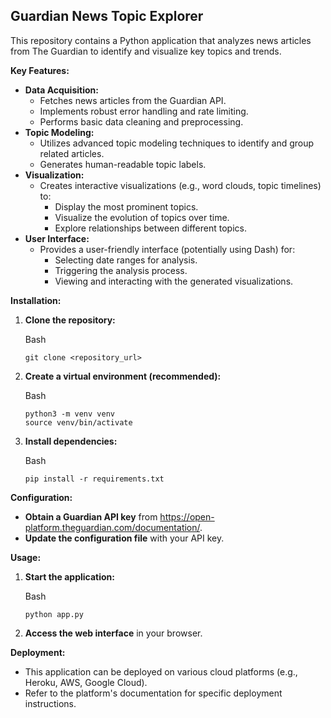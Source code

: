 Guardian News Topic Explorer
----------------------------

This repository contains a Python application that analyzes news articles from The Guardian to identify and visualize key topics and trends.

**Key Features:**

-   **Data Acquisition:**
    -   Fetches news articles from the Guardian API.
    -   Implements robust error handling and rate limiting.
    -   Performs basic data cleaning and preprocessing.
-   **Topic Modeling:**
    -   Utilizes advanced topic modeling techniques to identify and group related articles.
    -   Generates human-readable topic labels.
-   **Visualization:**
    -   Creates interactive visualizations (e.g., word clouds, topic timelines) to:
        -   Display the most prominent topics.
        -   Visualize the evolution of topics over time.
        -   Explore relationships between different topics.
-   **User Interface:**
    -   Provides a user-friendly interface (potentially using Dash) for:
        -   Selecting date ranges for analysis.
        -   Triggering the analysis process.
        -   Viewing and interacting with the generated visualizations.

**Installation:**

1.  **Clone the repository:**

    Bash

    ```
    git clone <repository_url>

    ```

2.  **Create a virtual environment (recommended):**

    Bash

    ```
    python3 -m venv venv
    source venv/bin/activate

    ```

4.  **Install dependencies:**

    Bash

    ```
    pip install -r requirements.txt

    ```

**Configuration:**

-   **Obtain a Guardian API key** from <https://open-platform.theguardian.com/documentation/>.
-   **Update the configuration file** with your API key.

**Usage:**

1.  **Start the application:**

    Bash

    ```
    python app.py

    ```

2.  **Access the web interface** in your browser.

**Deployment:**

-   This application can be deployed on various cloud platforms (e.g., Heroku, AWS, Google Cloud).
-   Refer to the platform's documentation for specific deployment instructions.
